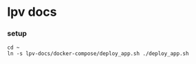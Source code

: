 # lpv docs

### setup

```shell
cd ~
ln -s lpv-docs/docker-compose/deploy_app.sh ./deploy_app.sh
```
